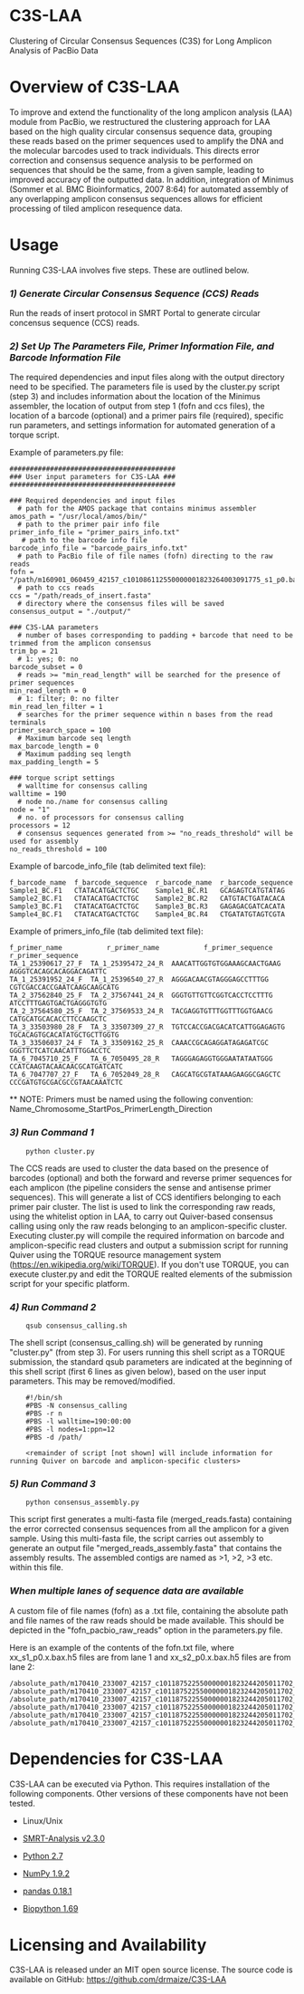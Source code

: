 # C3S-LAA
Clustering of Circular Consensus Sequences (C3S) for Long Amplicon Analysis of PacBio Data


Overview of C3S-LAA 
================================================
To improve and extend the functionality of the long amplicon analysis (LAA) module from PacBio, we restructured the clustering approach for LAA based on the high quality circular consensus sequence data, grouping these reads based on the primer sequences used to amplify the DNA and the molecular barcodes used to track individuals. This directs error correction and consensus sequence analysis to be performed on sequences that should be the same, from a given sample, leading to improved accuracy of the outputted data. In addition, integration of Minimus (Sommer et al. BMC Bioinformatics, 2007 8:64) for automated assembly of any overlapping amplicon consensus sequences allows for efficient processing of tiled amplicon resequence data.

Usage
================================================

Running C3S-LAA involves five steps. These are outlined below.

###  _1) Generate Circular Consensus Sequence (CCS) Reads_

Run the reads of insert protocol in SMRT Portal to generate circular concensus sequence (CCS) reads. 

###  _2) Set Up The Parameters File, Primer Information File, and Barcode Information File_

The required dependencies and input files along with the output directory need to be specified. The parameters file is used by the cluster.py script (step 3) and includes information about the location of the Minimus assembler, the location of output from step 1 (fofn and ccs files), the location of a barcode (optional) and a primer pairs file (required), specific run parameters, and settings information for automated generation of a torque script.

Example of parameters.py file:

    #########################################
    ### User input parameters for C3S-LAA ###
    #########################################
    
    ### Required dependencies and input files
      # path for the AMOS package that contains minimus assembler
    amos_path = "/usr/local/amos/bin/"
      # path to the primer pair info file
    primer_info_file = "primer_pairs_info.txt"
       # path to the barcode info file
    barcode_info_file = "barcode_pairs_info.txt"
      # path to PacBio file of file names (fofn) directing to the raw reads
    fofn = "/path/m160901_060459_42157_c101086112550000001823264003091775_s1_p0.bas.h5"
      # path to ccs reads
    ccs = "/path/reads_of_insert.fasta"
      # directory where the consensus files will be saved
    consensus_output = "./output/"
    
    ### C3S-LAA parameters
      # number of bases corresponding to padding + barcode that need to be trimmed from the amplicon consensus
    trim_bp = 21
      # 1: yes; 0: no
    barcode_subset = 0
      # reads >= "min_read_length" will be searched for the presence of primer sequences
    min_read_length = 0
      # 1: filter; 0: no filter
    min_read_len_filter = 1
      # searches for the primer sequence within n bases from the read terminals
    primer_search_space = 100
      # Maximum barcode seq length
    max_barcode_length = 0
      # Maximum padding seq length
    max_padding_length = 5

    ### torque script settings
      # walltime for consensus calling
    walltime = 190
      # node no./name for consensus calling
    node = "1"
      # no. of processors for consensus calling
    processors = 12
      # consensus sequences generated from >= "no_reads_threshold" will be used for assembly
    no_reads_threshold = 100
    
Example of barcode_info_file (tab delimited text file): 
    
    f_barcode_name	f_barcode_sequence	r_barcode_name	r_barcode_sequence
    Sample1_BC.F1	CTATACATGACTCTGC	Sample1_BC.R1	GCAGAGTCATGTATAG
    Sample2_BC.F1	CTATACATGACTCTGC	Sample2_BC.R2	CATGTACTGATACACA
    Sample3_BC.F1	CTATACATGACTCTGC	Sample3_BC.R3	GAGAGACGATCACATA
    Sample4_BC.F1	CTATACATGACTCTGC	Sample4_BC.R4	CTGATATGTAGTCGTA

Example of primers_info_file (tab delimited text file): 

    f_primer_name           r_primer_name           f_primer_sequence               r_primer_sequence
    TA_1_25390617_27_F	TA_1_25395472_24_R	AAACATTGGTGTGGAAAGCAACTGAAG	AGGGTCACAGCACAGGACAGATTC
    TA_1_25391952_24_F	TA_1_25396540_27_R	AGGGACAACGTAGGGAGCCTTTGG	CGTCGACCACCGAATCAAGCAAGCATG
    TA_2_37562840_25_F	TA_2_37567441_24_R	GGGTGTTGTTCGGTCACCTCCTTTG	ATCCTTTGAGTGACTGAGGGTGTG
    TA_2_37564580_25_F	TA_2_37569533_24_R	TACGAGGTGTTTGGTTTGGTGAACG	CATGCATGCACACCTTCCAAGCTC
    TA_3_33503980_28_F	TA_3_33507309_27_R	TGTCCACCGACGACATCATTGGAGAGTG	TGCACAGTGCACATATGCTGCTTGGTG
    TA_3_33506037_24_F	TA_3_33509162_25_R	CAAACCGCAGAGGATAGAGATCGC	GGGTTCTCATCAACATTTGGACCTC
    TA_6_7045710_25_F	TA_6_7050495_28_R	TAGGGAGAGGTGGGAATATAATGGG	CCATCAAGTACAACAACGCATGATCATC
    TA_6_7047707_27_F	TA_6_7052049_28_R	CAGCATGCGTATAAAGAAGGCGAGCTC	CCCGATGTGCGACGCCGTAACAAATCTC

** NOTE: Primers must be named using the following convention: Name_Chromosome_StartPos_PrimerLength_Direction

###  _3) Run Command 1_

        python cluster.py
    
The CCS reads are used to cluster the data based on the presence of barcodes (optional) and both the forward and reverse primer sequences for each amplicon (the pipeline considers the sense and antisense primer sequences). This will generate a list of CCS identifiers belonging to each primer pair cluster. The list is used to link the corresponding raw reads, using the whitelist option in LAA, to carry out Quiver-based consensus calling using only the raw reads belonging to an amplicon-specific cluster. Executing cluster.py will compile the required information on barcode and amplicon-specific read clusters and output a submission script for running Quiver using the TORQUE resource management system (https://en.wikipedia.org/wiki/TORQUE). If you don't use TORQUE, you can execute cluster.py and edit the TORQUE realted elements of the submission script for your specific platform.

###  _4) Run Command 2_

        qsub consensus_calling.sh

The shell script (consensus_calling.sh) will be generated by running "cluster.py" (from step 3). For users running this shell script as a TORQUE submission, the standard qsub parameters are indicated at the beginning of this shell script (first 6 lines as given below), based on the user input parameters. This may be removed/modified.
        
        #!/bin/sh
        #PBS -N consensus_calling
        #PBS -r n
        #PBS -l walltime=190:00:00
        #PBS -l nodes=1:ppn=12
        #PBS -d /path/
        
        <remainder of script [not shown] will include information for running Quiver on barcode and amplicon-specific clusters>

###  _5) Run Command 3_

        python consensus_assembly.py

This script first generates a multi-fasta file (merged_reads.fasta) containing the error corrected consensus sequences from all the amplicon for a given sample. Using this multi-fasta file, the script carries out assembly to generate an output file "merged_reads_assembly.fasta" that contains the assembly results. The assembled contigs are named as >1, >2, >3 etc. within this file.


###  _When multiple lanes of sequence data are available_
A custom file of file names (fofn) as a .txt file, containing the absolute path and file names of the raw reads should be made available. This should be depicted in the "fofn_pacbio_raw_reads" option in the parameters.py file.

Here is an example of the contents of the fofn.txt file, where xx_s1_p0.x.bax.h5 files are from lane 1 and xx_s2_p0.x.bax.h5 files are from lane 2:

    /absolute_path/m170410_233007_42157_c101187522550000001823244205011702_s1_p0.1.bax.h5
    /absolute_path/m170410_233007_42157_c101187522550000001823244205011702_s1_p0.2.bax.h5
    /absolute_path/m170410_233007_42157_c101187522550000001823244205011702_s1_p0.3.bax.h5
    /absolute_path/m170410_233007_42157_c101187522550000001823244205011702_s2_p0.1.bax.h5
    /absolute_path/m170410_233007_42157_c101187522550000001823244205011702_s2_p0.2.bax.h5
    /absolute_path/m170410_233007_42157_c101187522550000001823244205011702_s2_p0.3.bax.h5


Dependencies for C3S-LAA
================================================
C3S-LAA can be executed via Python. This requires installation of the following components. Other versions of these components have not been tested.

* Linux/Unix

* <a href="https://github.com/PacificBiosciences/SMRT-Analysis">SMRT-Analysis v2.3.0</a>
* <a href="http://python.org/">Python 2.7</a>
* <a href="http://www.numpy.org/">NumPy 1.9.2</a>
* <a href="http://pandas.pydata.org/">pandas 0.18.1</a>
* <a href="http://biopython.org/wiki/Download">Biopython 1.69</a>


Licensing and Availability
================================================
C3S-LAA is released under an MIT open source license.
The source code is available on GitHub: https://github.com/drmaize/C3S-LAA

